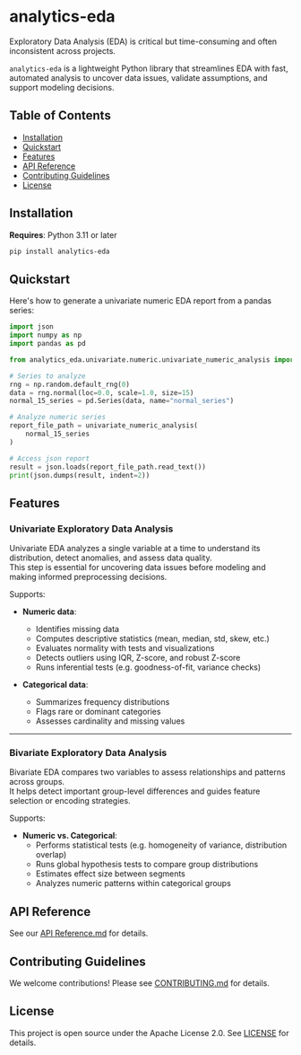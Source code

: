 # analytics-eda

Exploratory Data Analysis (EDA) is critical but time-consuming and often inconsistent across projects.

`analytics-eda` is a lightweight Python library that streamlines EDA with fast, automated analysis to uncover data issues, validate assumptions, and support modeling decisions.

## Table of Contents

- [Installation](#installation)
- [Quickstart](#quickstart)
- [Features](#features)
- [API Reference](#api-reference)
- [Contributing Guidelines](#contributing-guidelines)
- [License](#license)

## Installation

**Requires**: Python 3.11 or later

```bash
pip install analytics-eda
```

## Quickstart

Here's how to generate a univariate numeric EDA report from a pandas series:

```python
import json
import numpy as np
import pandas as pd

from analytics_eda.univariate.numeric.univariate_numeric_analysis import univariate_numeric_analysis

# Series to analyze
rng = np.random.default_rng(0)
data = rng.normal(loc=0.0, scale=1.0, size=15)
normal_15_series = pd.Series(data, name="normal_series")

# Analyze numeric series
report_file_path = univariate_numeric_analysis(
    normal_15_series
)

# Access json report
result = json.loads(report_file_path.read_text())
print(json.dumps(result, indent=2))

```

## Features

### Univariate Exploratory Data Analysis

Univariate EDA analyzes a single variable at a time to understand its distribution, detect anomalies, and assess data quality.  
This step is essential for uncovering data issues before modeling and making informed preprocessing decisions.

Supports:

- **Numeric data**:

  - Identifies missing data
  - Computes descriptive statistics (mean, median, std, skew, etc.)
  - Evaluates normality with tests and visualizations
  - Detects outliers using IQR, Z-score, and robust Z-score
  - Runs inferential tests (e.g. goodness-of-fit, variance checks)

- **Categorical data**:
  - Summarizes frequency distributions
  - Flags rare or dominant categories
  - Assesses cardinality and missing values

---

### Bivariate Exploratory Data Analysis

Bivariate EDA compares two variables to assess relationships and patterns across groups.  
It helps detect important group-level differences and guides feature selection or encoding strategies.

Supports:

- **Numeric vs. Categorical**:
  - Performs statistical tests (e.g. homogeneity of variance, distribution overlap)
  - Runs global hypothesis tests to compare group distributions
  - Estimates effect size between segments
  - Analyzes numeric patterns within categorical groups

## API Reference

See our [API Reference.md](docs/API%20Reference/API%20Reference.md) for details.

## Contributing Guidelines

We welcome contributions! Please see [CONTRIBUTING.md](docs/Contributing/CONTRIBUTING.md) for details.

## License

This project is open source under the Apache License 2.0. See [LICENSE](LICENSE) for details.
